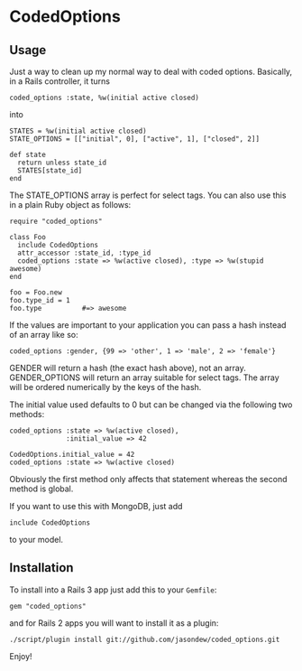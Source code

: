 CodedOptions
============

Usage
-----

Just a way to clean up my normal way to deal with coded options.  Basically,
in a Rails controller, it turns

    coded_options :state, %w(initial active closed)

into

    STATES = %w(initial active closed)
    STATE_OPTIONS = [["initial", 0], ["active", 1], ["closed", 2]]

    def state
      return unless state_id
      STATES[state_id]
    end

The STATE_OPTIONS array is perfect for select tags.  You can also use this in
a plain Ruby object as follows:

    require "coded_options"

    class Foo
      include CodedOptions
      attr_accessor :state_id, :type_id
      coded_options :state => %w(active closed), :type => %w(stupid awesome)
    end

    foo = Foo.new
    foo.type_id = 1
    foo.type          #=> awesome

If the values are important to your application you can pass
a hash instead of an array like so:

    coded_options :gender, {99 => 'other', 1 => 'male', 2 => 'female'}

GENDER will return a hash (the exact hash above), not an array.  GENDER_OPTIONS
will return an array suitable for select tags.  The array will be ordered
numerically by the keys of the hash.

The initial value used defaults to 0 but can be changed via the following two methods:

    coded_options :state => %w(active closed),
                  :initial_value => 42

    CodedOptions.initial_value = 42
    coded_options :state => %w(active closed)

Obviously the first method only affects that statement whereas the second method
is global.

If you want to use this with MongoDB, just add

    include CodedOptions

to your model.

Installation
------------

To install into a Rails 3 app just add this to your `Gemfile`:

    gem "coded_options"

and for Rails 2 apps you will want to install it as a plugin:

    ./script/plugin install git://github.com/jasondew/coded_options.git

Enjoy!
